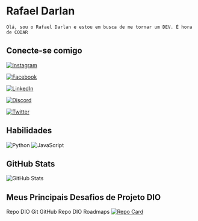 # Rafael Darlan
    Olá, sou o Rafael Darlan e estou em busca de me tornar um DEV. É hora de CODAR
## Conecte-se comigo
[![Instagram](https://img.shields.io/badge/Instagram-fff?&logo=instagram)](https://www.instagram.com/rdsn1987/)

[![Facebook](https://img.shields.io/badge/Facebook-fff?&logo=facebook)](https://www.facebook.com/rafael.darlan.9)

[![LinkedIn](https://img.shields.io/badge/LinkedIn-fff?&logo=linkedin&logoColor=0E76A8)](https://www.linkedin.com/in/rafael-darlan-santos-do-nascimento-390903135/)

[![Discord](https://img.shields.io/badge/Discord-fff?&logo=discord)](https://discord.com/channels/@me)

[![Twitter](https://img.shields.io/badge/Twitter-fff?&logo=twitter)](https://twitter.com/RafaelDarlan5)

## Habilidades
![Python](https://img.shields.io/badge/Python-000?style=for-the-badge&logo=python)
![JavaScript](https://img.shields.io/badge/JavaScript-000?style=for-the-badge&logo=javascript)


## GitHub Stats
![GitHub Stats](https://github-readme-stats.vercel.app/api?username=RafaelDarlan&theme=transparent&bg_color=000&border_color=30A3DC&show_icons=true&icon_color=30A3DC&title_color=E94D5F&text_color=FFF)


## Meus Principais Desafios de Projeto DIO
Repo DIO Git GitHub Repo DIO Roadmaps
[![Repo Card](https://github-readme-stats.vercel.app/api/pin/?username=RafaelDarlan&repo=dio-lab-open-source&bg_color=000&border_color=30A3DC&show_icons=true&icon_color=30A3DC&title_color=E94D5F&text_color=FFF)](https://github.com/RafaelDarlan/dio-lab-open-source)
